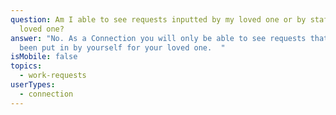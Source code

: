 ```yaml
---
question: Am I able to see requests inputted by my loved one or by staff for my
  loved one?
answer: "No. As a Connection you will only be able to see requests that have
  been put in by yourself for your loved one.  "
isMobile: false
topics:
  - work-requests
userTypes:
  - connection
---
```

